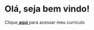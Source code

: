 <h1>Olá, seja bem vindo!</h1>
<p> Clique<a href="https://maicodaniel.github.io/curriculo/" target="_blank"> <strong>aqui</strong> </a> para acessar meu curriculo</p>

